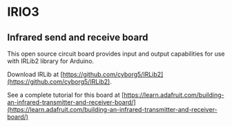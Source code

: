 # IRIO3
## Infrared send and receive board

This open source circuit board provides input and output capabilities for use with IRLib2 library for Arduino.

Download IRLib at [https://github.com/cyborg5/IRLib2](https://github.com/cyborg5/IRLib2).

See a complete tutorial for this board at [https://learn.adafruit.com/building-an-infrared-transmitter-and-receiver-board/](https://learn.adafruit.com/building-an-infrared-transmitter-and-receiver-board/)



